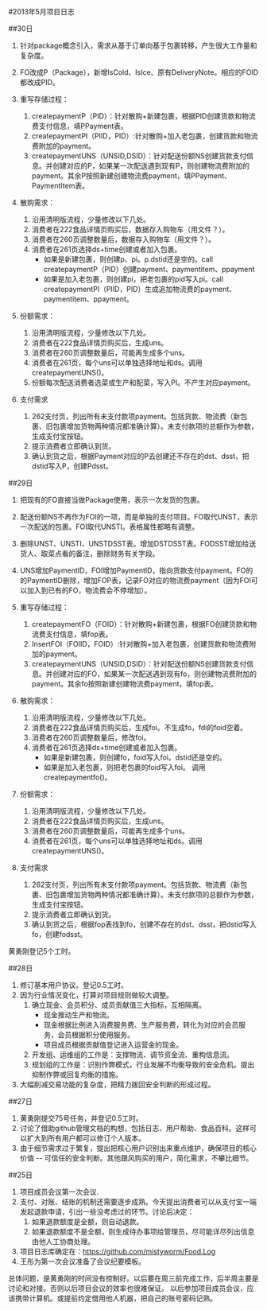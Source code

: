 #2013年5月项目日志

##30日
1. 针对package概念引入，需求从基于订单向基于包裹转移，产生很大工作量和复杂度。
2. FO改成P（Package），新增IsCold、IsIce、原有DeliveryNote。相应的FOID都改成PID。
3. 重写存储过程：
	1. createpaymentP（PID）：针对散购+新建包裹，根据PID创建货款和物流费支付信息，填PPayment表。
	2. createpaymentPI（PIID，PID）:针对散购+加入老包裹，创建货款和物流费附加的payment。
	3. createpaymentUNS（UNSID,DSID）：针对配送份额NS创建货款支付信息。并创建对应的P，如果某一次配送遇到现有P，则创建物流费附加的payment。其余P按照新建创建物流费payment，填PPayment、PaymentItem表。


1. 散购需求：
	1. 沿用清明版流程，少量修改以下几处。
	2. 消费者在222食品详情页购买后，数据存入购物车（用文件？）。
	3. 消费者在260页调整数量后，数据存入购物车（用文件？）。
	4. 消费者在261页选择ds+time创建或者加入包裹。
		* 如果是新建包裹，则创建p、pi。p.dstid还是空的。call createpaymentP（PID）创建payment、paymentitem、ppayment
		* 如果是加入老包裹，则创建pi，把老包裹的pid写入pi。call createpaymentPI（PIID，PID）生成追加物流费的payment、paymentitem、ppayment。

1. 份额需求：
	1. 沿用清明版流程，少量修改以下几处。
	2. 消费者在222食品详情页购买后，生成uns。
	3. 消费者在260页调整数量后，可能再生成多个uns。
	4. 消费者在261页，每个uns可以单独选择地址和ds。调用createpaymentUNS()。
	5. 份额每次配送消费者选菜或生产和配菜，写入PI。不产生对应payment。

1. 支付需求
	1. 262支付页，列出所有未支付款项payment。包括货款、物流费（新包裹、旧包裹增加货物两种情况都准确计算）。未支付款项的总额作为参数，生成支付宝按钮。
	2. 提示消费者立即确认到货。
	3. 确认到货之后，根据Payment对应的P去创建还不存在的dst、dsst，把dstid写入P，创建Pdsst。

##29日
1. 把现有的FO直接当做Package使用，表示一次发货的包裹。
3. 配送份额NS不再作为FOI的一项，而是单独的支付项目。FO取代UNST，表示一次配送的包裹。FOI取代UNSTI。表格属性都略有调整。
4. 删除UNST、UNSTI、UNSTDSST表。增加DSTDSST表。FODSST增加给送货人、取菜点看的备注，删除财务有关字段。
5. UNS增加PaymentID，FOI增加PaymentID，指向货款支付payment。FO的的PaymentID删除，增加FOP表，记录FO对应的物流费payment（因为FOI可以加入到已有的FO，物流费会不停增加）。
6. 重写存储过程：
	1. createpaymentFO（FOID）：针对散购+新建包裹，根据FO创建货款和物流费支付信息，填fop表。
	2. InsertFOI（FOIID，FOID）:针对散购+加入老包裹，创建货款和物流费附加的payment。
	3. createpaymentUNS（UNSID,DSID）：针对配送份额NS创建货款支付信息。并创建对应的FO，如果某一次配送遇到现有fo，则创建物流费附加的payment。其余fo按照新建创建物流费payment，填fop表。


1. 散购需求：
	1. 沿用清明版流程，少量修改以下几处。
	2. 消费者在222食品详情页购买后，生成foi。不生成fo，fdi的foid空着。
	3. 消费者在260页调整数量后，修改foi。
	4. 消费者在261页选择ds+time创建或者加入包裹。
		* 如果是新建包裹，则创建fo，foid写入foi。dstid还是空的。
		* 如果是加入老包裹，则把老包裹的foid写入foi。
		调用createpaymentfo()。

1. 份额需求：
	1. 沿用清明版流程，少量修改以下几处。
	2. 消费者在222食品详情页购买后，生成uns。
	3. 消费者在260页调整数量后，可能再生成多个uns。
	4. 消费者在261页，每个uns可以单独选择地址和ds。调用createpaymentUNS()。

1. 支付需求
	1. 262支付页，列出所有未支付款项payment。包括货款、物流费（新包裹、旧包裹增加货物两种情况都准确计算）。未支付款项的总额作为参数，生成支付宝按钮。
	2. 提示消费者立即确认到货。
	3. 确认到货之后，根据fop表找到fo，创建不存在的dst、dsst，把dstid写入fo，创建fodsst。

黄勇刚登记5个工时。


##28日

1. 修订基本用户协议。登记0.5工时。
2. 因为行业情况变化，打算对项目规则做较大调整。
	1. 确立现金、会员积分、成员贡献值三大指标，互相隔离。
		* 现金推动生产和物流。  
		* 现金根据比例进入消费服务费、生产服务费，转化为对应的会员服务，会员根据积分使用服务。  
		* 项目成员根据贡献值登记进入运营金的现金。
	2. 开发组、运维组的工作是：支撑物流、调节资金流、重构信息流。
	3. 规划组的工作是：识别作弊模式，行业发展不均衡导致的安全危机。提出抑制作弊或回复均衡的措施。
3. 大幅削减交易功能的复杂度，把精力拨回安全判断的形成过程。



##27日
1. 黄勇刚提交75号任务，并登记0.5工时。
2. 讨论了借助github管理文档的构想，包括日志、用户帮助、食品百科。这样可以扩大到所有用户都可以修订个人版本。
3. 由于细节需求过于繁复，提出把核心用户识别出来重点维护，确保项目的核心价值 -- 可信任的安全判断。其他跟风购买的用户，简化需求，不攀比细节。


##25日
1. 项目成员会议第一次会议.
2. 支付、对账、结账的机制还需要逐步成熟。今天提出消费者可以从支付宝一端发起退款申请，引出一些没考虑过的环节。讨论后决定：
	1. 如果退款额度是全额，则自动退款。
	2. 如果退款额度不是全额，则生成待办事项给管理员，尽可能详尽列出信息由他人工协商处理。
3. 项目日志库确定在：https://github.com/mistyworm/Food.Log
4. 王彤为第一次会议准备了会议纪要模板。

总体问题，是黄勇刚的时间没有控制好。以后要在周三前完成工作，后半周主要是讨论和对接。否则以后项目会议的效率也很难保证。
以后参加项目成员会议，应该携带计算机。或提前约定借用他人机器，把自己的账号密码记熟。
